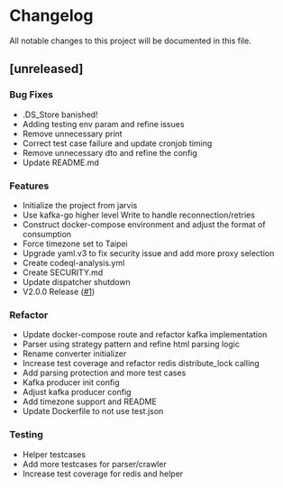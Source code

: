 # Changelog

All notable changes to this project will be documented in this file.

## [unreleased]

### Bug Fixes

- .DS_Store banished!
- Adding testing env param and refine issues
- Remove unnecessary print
- Correct test case failure and update cronjob timing
- Remove unnecessary dto and refine the config
- Update README.md

### Features

- Initialize the project from jarvis
- Use kafka-go higher level Write to handle reconnection/retries
- Construct docker-compose environment and adjust the format of consumption
- Force timezone set to Taipei
- Upgrade yaml.v3 to fix security issue and add more proxy selection
- Create codeql-analysis.yml
- Create SECURITY.md
- Update dispatcher shutdown
- V2.0.0 Release ([#1](https://github.com/samwang0723/stock-crawler/issues/1))

### Refactor

- Update docker-compose route and refactor kafka implementation
- Parser using strategy pattern and refine html parsing logic
- Rename converter initializer
- Increase test coverage and refactor redis distribute_lock calling
- Add parsing protection and more test cases
- Kafka producer init config
- Adjust kafka producer config
- Add timezone support and README
- Update Dockerfile to not use test.json

### Testing

- Helper testcases
- Add more testcases for parser/crawler
- Increase test coverage for redis and helper

<!-- generated by git-cliff -->
